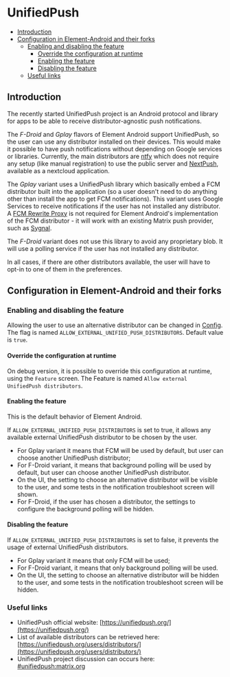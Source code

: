 # UnifiedPush

<!--- TOC -->

* [Introduction](#introduction)
* [Configuration in Element-Android and their forks](#configuration-in-element-android-and-their-forks)
  * [Enabling and disabling the feature](#enabling-and-disabling-the-feature)
    * [Override the configuration at runtime](#override-the-configuration-at-runtime)
    * [Enabling the feature](#enabling-the-feature)
    * [Disabling the feature](#disabling-the-feature)
  * [Useful links](#useful-links)

<!--- END -->

## Introduction

The recently started UnifiedPush project is an Android protocol and library for apps to be able to receive distributor-agnostic push notifications.

The *F-Droid* and *Gplay* flavors of Element Android support UnifiedPush, so the user can use any distributor installed on their devices. This would make it possible to have push notifications without depending on Google services or libraries. Currently, the main distributors are [ntfy](https://ntfy.sh) which does not require any setup (like manual registration) to use the public server and [NextPush](https://github.com/UP-NextPush/android), available as a nextcloud application.

The *Gplay* variant uses a UnifiedPush library which basically embed a FCM distributor built into the application (so a user doesn't need to do anything other than install the app to get FCM notifications). This variant uses Google Services to receive notifications if the user has not installed any distributor. A [FCM Rewrite Proxy](https://unifiedpush.org/developers/embedded_fcm/#fcm-rewrite-proxy) is not required for Element Android's implementation of the FCM distributor - it will work with an existing Matrix push provider, such as [Sygnal](https://github.com/matrix-org/sygnal).

The *F-Droid* variant does not use this library to avoid any proprietary blob. It will use a polling service if the user has not installed any distributor.

In all cases, if there are other distributors available, the user will have to opt-in to one of them in the preferences.

## Configuration in Element-Android and their forks

### Enabling and disabling the feature

Allowing the user to use an alternative distributor can be changed in [Config](../vector-config/src/main/java/im/vector/app/config/Config.kt). The flag is named `ALLOW_EXTERNAL_UNIFIED_PUSH_DISTRIBUTORS`. Default value is `true`.

#### Override the configuration at runtime

On debug version, it is possible to override this configuration at runtime, using the `Feature` screen. The Feature is named `Allow external UnifiedPush distributors`.

#### Enabling the feature

This is the default behavior of Element Android.

If `ALLOW_EXTERNAL_UNIFIED_PUSH_DISTRIBUTORS` is set to true, it allows any available external UnifiedPush distributor to be chosen by the user.
- For Gplay variant it means that FCM will be used by default, but user can choose another UnifiedPush distributor;
- For F-Droid variant, it means that background polling will be used by default, but user can choose another UnifiedPush distributor.
- On the UI, the setting to choose an alternative distributor will be visible to the user, and some tests in the notification troubleshoot screen will shown.
- For F-Droid, if the user has chosen a distributor, the settings to configure the background polling will be hidden.

#### Disabling the feature

If `ALLOW_EXTERNAL_UNIFIED_PUSH_DISTRIBUTORS` is set to false, it prevents the usage of external UnifiedPush distributors.
- For Gplay variant it means that only FCM will be used;
- For F-Droid variant, it means that only background polling will be used.
- On the UI, the setting to choose an alternative distributor will be hidden to the user, and some tests in the notification troubleshoot screen will be hidden.

### Useful links

- UnifiedPush official website: [https://unifiedpush.org/](https://unifiedpush.org/)
- List of available distributors can be retrieved here: [https://unifiedpush.org/users/distributors/](https://unifiedpush.org/users/distributors/)
- UnifiedPush project discussion can occurs here: [#unifiedpush:matrix.org](https://matrix.to/#/#unifiedpush:matrix.org)
